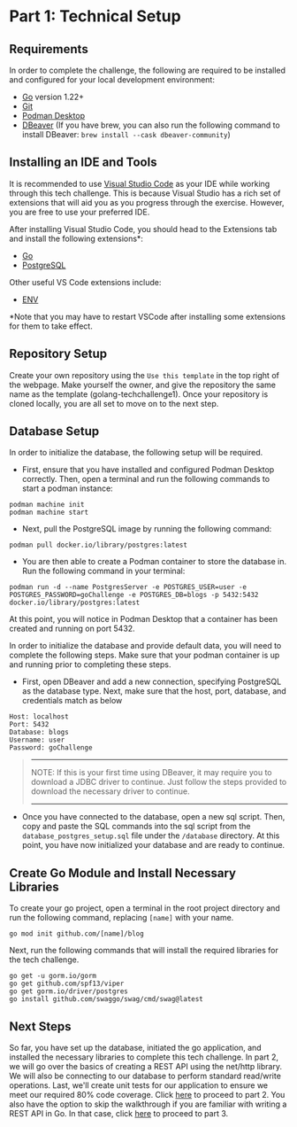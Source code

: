 # Part 1: Technical Setup

## Requirements

In order to complete the challenge, the following are required to be installed and configured for your local development environment:

- [Go](https://go.dev/doc/install) version 1.22+
- [Git](https://git-scm.com/downloads)
- [Podman Desktop](https://podman-desktop.io/)
- [DBeaver](https://dbeaver.io/download/) (If you have brew, you can also run the following command to install DBeaver: `brew install --cask dbeaver-community`)

## Installing an IDE and Tools

It is recommended to use [Visual Studio Code](https://code.visualstudio.com/) as your IDE while working through this tech challenge. This is because Visual Studio has a rich set of extensions that will aid you as you progress through the exercise. However, you are free to use your preferred IDE.

After installing Visual Studio Code, you should head to the Extensions tab and install the following extensions\*:

- [Go](https://marketplace.visualstudio.com/items?itemName=golang.Go)
- [PostgreSQL](https://marketplace.visualstudio.com/items?itemName=ms-ossdata.vscode-postgresql)

Other useful VS Code extensions include:

- [ENV](https://marketplace.visualstudio.com/items?itemName=IronGeek.vscode-env)

\*Note that you may have to restart VSCode after installing some extensions for them to take effect.

## Repository Setup

Create your own repository using the `Use this template` in the top right of the webpage. Make yourself the owner, and give the repository the same name as the template (golang-techchallenge1). Once your repository is cloned locally, you are all set to move on to the next step.

## Database Setup

In order to initialize the database, the following setup will be required.

- First, ensure that you have installed and configured Podman Desktop correctly. Then, open a terminal and run the following commands to start a podman instance:

```
podman machine init
podman machine start
```

- Next, pull the PostgreSQL image by running the following command:

```
podman pull docker.io/library/postgres:latest
```

- You are then able to create a Podman container to store the database in. Run the following command in your terminal:

```
podman run -d --name PostgresServer -e POSTGRES_USER=user -e POSTGRES_PASSWORD=goChallenge -e POSTGRES_DB=blogs -p 5432:5432 docker.io/library/postgres:latest
```

At this point, you will notice in Podman Desktop that a container has been created and running on port 5432.

In order to initialize the database and provide default data, you will need to complete the following steps. Make sure that your podman container is up and running prior to completing these steps.

- First, open DBeaver and add a new connection, specifying PostgreSQL as the database type. Next, make sure that the host, port, database, and credentials match as below

```
Host: localhost
Port: 5432
Database: blogs
Username: user
Password: goChallenge
```

> ---
>
> NOTE: If this is your first time using DBeaver, it may require you to download a JDBC driver to continue. Just follow the steps provided to download the necessary driver to continue.
>
> ---

- Once you have connected to the database, open a new sql script. Then, copy and paste the SQL commands into the sql script from the `database_postgres_setup.sql` file under the `/database` directory. At this point, you have now initialized your database and are ready to continue.

## Create Go Module and Install Necessary Libraries

To create your go project, open a terminal in the root project directory and run the following command, replacing `[name]` with your name.

```
go mod init github.com/[name]/blog
```

Next, run the following commands that will install the required libraries for the tech challenge.

```
go get -u gorm.io/gorm
go get github.com/spf13/viper
go get gorm.io/driver/postgres
go install github.com/swaggo/swag/cmd/swag@latest
```

## Next Steps

So far, you have set up the database, initiated the go application, and installed the necessary libraries to complete this tech challenge. In part 2, we will go over the basics of creating a REST API using the net/http library. We will also be connecting to our database to perform standard read/write operations. Last, we'll create unit tests for our application to ensure we meet our required 80% code coverage. Click [here](./2-REST-API-Walkthrough.md) to proceed to part 2. You also have the option to skip the walkthrough if you are familiar with writing a REST API in Go. In that case, click [here](./3-Challenge-Assignment.md) to proceed to part 3.
